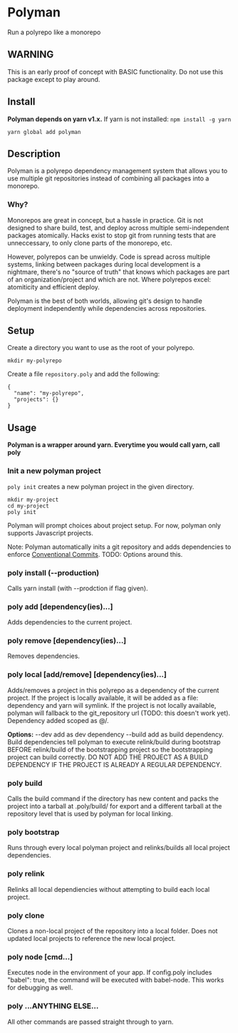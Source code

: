 # Polyman

Run a polyrepo like a monorepo

## WARNING

This is an early proof of concept with BASIC functionality. Do not use this package except to play around.

## Install

**Polyman depends on yarn v1.x.** If yarn is not installed: `npm install -g yarn`

```
yarn global add polyman
```

## Description

Polyman is a polyrepo dependency management system that allows you to use multiple git repositories instead of combining all packages into a monorepo.

### Why?

Monorepos are great in concept, but a hassle in practice. Git is not designed to share build, test, and deploy across multiple semi-independent packages atomically. Hacks exist to stop git from running tests that are unneccessary, to only clone parts of the monorepo, etc.

However, polyrepos can be unwieldy. Code is spread across multiple systems, linking between packages during local development is a nightmare, there's no "source of truth" that knows which packages are part of an organization/project and which are not. Where polyrepos excel: atomiticity and efficient deploy.

Polyman is the best of both worlds, allowing git's design to handle deployment independently while dependencies across repositories.

## Setup

Create a directory you want to use as the root of your polyrepo.

```
mkdir my-polyrepo
```

Create a file `repository.poly` and add the following:

```
{
  "name": "my-polyrepo",
  "projects": {}
}
```

## Usage

**Polyman is a wrapper around yarn. Everytime you would call yarn, call poly**

### Init a new polyman project

`poly init` creates a new polyman project in the given directory.

```
mkdir my-project
cd my-project
poly init
```

Polyman will prompt choices about project setup. For now, polyman only supports Javascript projects.

Note: Polyman automatically inits a git repository and adds dependencies to enforce [Conventional Commits](https://www.conventionalcommits.org/en/v1.0.0/). TODO: Options around this.

### poly install (--production)

Calls yarn install (with --prodction if flag given).

### poly add [dependency(ies)...]

Adds dependencies to the current project.

### poly remove [dependency(ies)...]

Removes dependencies.

### poly local [add/remove] [dependency(ies)...]

Adds/removes a project in this polyrepo as a dependency of the current project. If the project is locally available, it will be added as a file: dependency and yarn will symlink. If the project is not locally available, polyman will fallback to the git_repository url (TODO: this doesn't work yet). Dependency added scoped as @<my repository name>/<project>.

**Options:**
--dev add as dev dependency
--build add as build dependency. Build dependencies tell polyman to execute relink/build during bootstrap BEFORE relink/build of the bootstrapping project so the bootstrapping project can build correctly. DO NOT ADD THE PROJECT AS A BUILD DEPENDENCY IF THE PROJECT IS ALREADY A REGULAR DEPENDENCY.

### poly build

Calls the build command if the directory has new content and packs the project into a tarball at .poly/build/ for export and a different tarball at the repository level that is used by polyman for local linking.

### poly bootstrap

Runs through every local polyman project and relinks/builds all local project dependencies.

### poly relink

Relinks all local dependiencies without attempting to build each local project.

### poly clone

Clones a non-local project of the repository into a local folder. Does not updated local projects to reference the new local project.

### poly node [cmd...]

Executes node in the environment of your app. If config.poly includes "babel": true, the command will be executed with babel-node. This works for debugging as well.

### poly ...ANYTHING ELSE...

All other commands are passed straight through to yarn.

